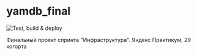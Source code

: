 # yamdb_final
![Test, build & deploy](https://github.com/bikrtw/yamdb_final/actions/workflows/yamdb_workflow.yml/badge.svg)

Финальный проект спринта "Инфраструктура". Яндекс Практикум, 29 когорта